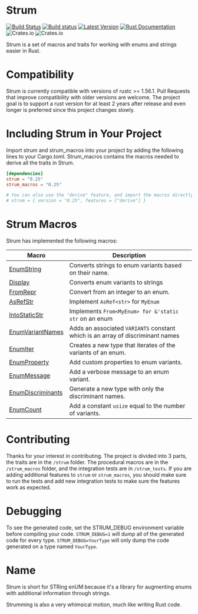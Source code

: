 # Strum

[![Build Status](https://travis-ci.com/Peternator7/strum.svg?branch=master)](https://travis-ci.com/Peternator7/strum)
[![Build status](https://ci.appveyor.com/api/projects/status/ji4f6n2m5lvu11xt?svg=true)](https://ci.appveyor.com/project/Peternator7/strum)
[![Latest Version](https://img.shields.io/crates/v/strum.svg)](https://crates.io/crates/strum)
[![Rust Documentation](https://docs.rs/strum/badge.svg)](https://docs.rs/strum)
![Crates.io](https://img.shields.io/crates/l/strum)
![Crates.io](https://img.shields.io/crates/d/strum)

Strum is a set of macros and traits for working with enums and strings easier in Rust.

# Compatibility

Strum is currently compatible with versions of rustc >= 1.56.1. Pull Requests that improve compatibility with older
versions are welcome. The project goal is to support a rust version for at least 2 years after release 
and even longer is preferred since this project changes slowly.

# Including Strum in Your Project

Import strum and strum_macros into your project by adding the following lines to your
Cargo.toml. Strum_macros contains the macros needed to derive all the traits in Strum.

```toml
[dependencies]
strum = "0.25"
strum_macros = "0.25"

# You can also use the "derive" feature, and import the macros directly from "strum"
# strum = { version = "0.25", features = ["derive"] }
```

# Strum Macros

Strum has implemented the following macros:

| Macro | Description |
| --- | ----------- |
| [EnumString] | Converts strings to enum variants based on their name. |
| [Display] | Converts enum variants to strings |
| [FromRepr] | Convert from an integer to an enum. |
| [AsRefStr] | Implement `AsRef<str>` for `MyEnum` |
| [IntoStaticStr] | Implements `From<MyEnum> for &'static str` on an enum |
| [EnumVariantNames] | Adds an associated `VARIANTS` constant which is an array of discriminant names |
| [EnumIter] | Creates a new type that iterates of the variants of an enum. |
| [EnumProperty] | Add custom properties to enum variants. |
| [EnumMessage] | Add a verbose message to an enum variant. |
| [EnumDiscriminants] | Generate a new type with only the discriminant names. |
| [EnumCount] | Add a constant `usize` equal to the number of variants. |

# Contributing

Thanks for your interest in contributing. The project is divided into 3 parts, the traits are in the
`/strum` folder. The procedural macros are in the `/strum_macros` folder, and the integration tests are
in `/strum_tests`. If you are adding additional features to `strum` or `strum_macros`, you should make sure
to run the tests and add new integration tests to make sure the features work as expected.

# Debugging

To see the generated code, set the STRUM_DEBUG environment variable before compiling your code.
`STRUM_DEBUG=1` will dump all of the generated code for every type. `STRUM_DEBUG=YourType` will
only dump the code generated on a type named `YourType`.

# Name

Strum is short for STRing enUM because it's a library for augmenting enums with additional
information through strings.

Strumming is also a very whimsical motion, much like writing Rust code.

[Macro-Renames]: https://github.com/Peternator7/strum/wiki/Macro-Renames
[EnumString]: https://docs.rs/strum_macros/0.25/strum_macros/derive.EnumString.html
[Display]: https://docs.rs/strum_macros/0.25/strum_macros/derive.Display.html
[AsRefStr]: https://docs.rs/strum_macros/0.25/strum_macros/derive.AsRefStr.html
[IntoStaticStr]: https://docs.rs/strum_macros/0.25/strum_macros/derive.IntoStaticStr.html
[EnumVariantNames]: https://docs.rs/strum_macros/0.25/strum_macros/derive.EnumVariantNames.html
[EnumIter]: https://docs.rs/strum_macros/0.25/strum_macros/derive.EnumIter.html
[EnumIs]: https://docs.rs/strum_macros/0.25/strum_macros/derive.EnumIs.html
[EnumProperty]: https://docs.rs/strum_macros/0.25/strum_macros/derive.EnumProperty.html
[EnumMessage]: https://docs.rs/strum_macros/0.25/strum_macros/derive.EnumMessage.html
[EnumDiscriminants]: https://docs.rs/strum_macros/0.25/strum_macros/derive.EnumDiscriminants.html
[EnumCount]: https://docs.rs/strum_macros/0.25/strum_macros/derive.EnumCount.html
[FromRepr]: https://docs.rs/strum_macros/0.25/strum_macros/derive.FromRepr.html
